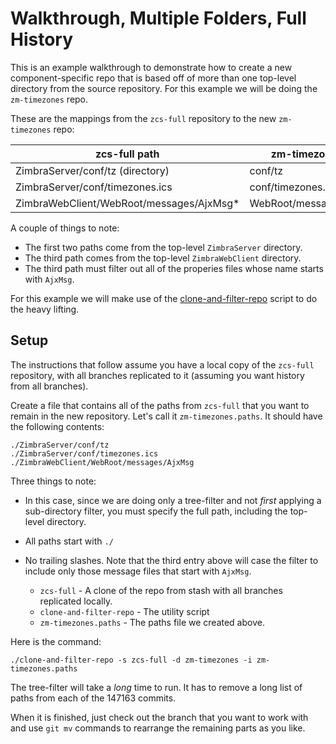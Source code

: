 # Walkthrough, Multiple Folders, Full History

This is an example walkthrough to demonstrate how to create a new component-specific repo that is based off of more than one top-level directory from the source repository.  For this example we will be doing the `zm-timezones` repo.

These are the mappings from the `zcs-full` repository to the new `zm-timezones` repo:

**zcs-full path**                        | **zm-timezones path**
---------------------------------------- | -----------------------
ZimbraServer/conf/tz (directory)         | conf/tz
ZimbraServer/conf/timezones.ics          | conf/timezones.ics
ZimbraWebClient/WebRoot/messages/AjxMsg* | WebRoot/messages/AjxMsg*

A couple of things to note:

- The first two paths come from the top-level `ZimbraServer` directory.
- The third path comes from the top-level `ZimbraWebClient` directory.
- The third path must filter out all of the properies files whose name starts with `AjxMsg`.

For this example we will make use of the [clone-and-filter-repo](../bin/clone-and-filter-repo) script to do the heavy lifting.

## Setup

The instructions that follow assume you have a local copy of the `zcs-full` repository, with all branches replicated to it (assuming you want history from all branches).

Create a file that contains all of the paths from `zcs-full` that you want to remain in the new repository.  Let's call it `zm-timezones.paths`.  It should have the following contents:

    ./ZimbraServer/conf/tz
    ./ZimbraServer/conf/timezones.ics
    ./ZimbraWebClient/WebRoot/messages/AjxMsg


Three things to note:

- In this case, since we are doing only a tree-filter and not *first* applying a sub-directory filter, you must specify the full path, including the top-level directory.
- All paths start with `./`
- No trailing slashes.  Note that the third entry above will case the filter to include only those message files that start with `AjxMsg`.


    - `zcs-full` - A clone of the repo from stash with all branches replicated locally.
	- `clone-and-filter-repo` - The utility script
	- `zm-timezones.paths` - The paths file we created above.

Here is the command:

	./clone-and-filter-repo -s zcs-full -d zm-timezones -i zm-timezones.paths


The tree-filter will take a *long* time to run. It has to remove a long list of paths from each of the 147163 commits.

When it is finished, just check out the branch that you want to work with and use `git mv` commands to rearrange the remaining parts as you like.
